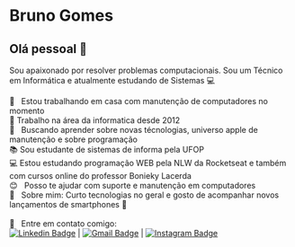# Bruno Gomes

## Olá pessoal 👋
Sou apaixonado por resolver problemas computacionais.
Sou um Técnico em Informática e atualmente estudando de Sistemas :computer:

 :rocket:  &nbsp; Estou trabalhando em casa com manutenção de computadores no momento
 <br/> :wrench: Trabalho na área da informatica desde 2012
 <br/> :purple_heart: &nbsp; Buscando aprender sobre novas técnologias, universo apple de manutenção e sobre programação
 <br/> :books: Sou estudante de sistemas de informa  pela UFOP
 <br/> :computer: Estou estudando programação WEB pela NLW da Rocketseat e também com cursos online do professor Bonieky Lacerda
 <br/> :blush: &nbsp; Posso te ajudar com suporte e manutenção em computadores
 <br/> 💬  &nbsp; Sobre mim: Curto tecnologias no geral e gosto de acompanhar novos lançamentos de smartphones :iphone:
 <br/>
 <br/> :email: &nbsp;
 Entre em contato comigo:<br/>
 [![Linkedin Badge](https://img.shields.io/badge/-Bruno%20Gomes-blue?style=flat-square&logo=Linkedin&logoColor=white&link=https://www.linkedin.com/in/brunitorg/)](https://www.linkedin.com/in/brunitorg/) 
| 
[![Gmail Badge](https://img.shields.io/badge/-brun1994@gmail.com-c14438?style=flat-square&logo=Gmail&logoColor=white&link=mailto:brun1994@gmail.com)](mailto:brun1994@gmail.com)
|
[![Instagram Badge](https://img.shields.io/badge/brunitorg-%23E4405F.svg?&style=flat-square&logo=instagram&logoColor=white&link=https://www.instagram.com/brunitorg/)](https://www.instagram.com/brunitorg/)
